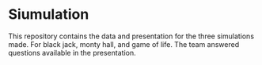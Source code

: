 # Siumulation
This repository contains the data and presentation for the three simulations made. For black jack, monty hall, and game of life. The team answered questions available in the presentation.
